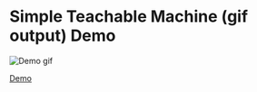 # Simple Teachable Machine (gif output) Demo

![Demo gif](demo.gif)

[Demo](https://itpnyu.github.io/p5-deeplearn-js/examples/teachableMachine/index.html)
